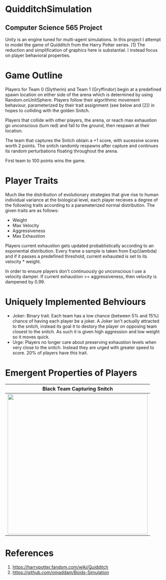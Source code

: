 # QuidditchSimulation
## Computer Science 565 Project

Unity is an engine tuned for multi-agent simulations. In this project I attempt to model the game of Quidditch from the Harry Potter series. [1]
The reduction and simplification of graphics here is substantial. I instead focus on player behavioral properties.

# Game Outline

Players for Team 0 (Slytherin) and Team 1 (Gryffindor) begin at a predefined spawn location on either side of the arena which is determined by using Random.onUnitSphere. Players follow their algorithmic movement behaviour, parameterized by their trait assignment (see below and [2]) in hopes to colliding with the golden Snitch. 

Players that collide with other players, the arena, or reach max exhaustion go unconscious (turn red) and fall to the ground, then respawn at their location.

The team that captures the Snitch obtain a +1 score, with sucessive scores worth 2 points. The snitch randomly respawns after capture and continues its random perturbations floating throughout the arena.

First team to 100 points wins the game.


# Player Traits

Much like the distribution of evolutionary strategies that give rise to human individual variance at the biological level, each player recieves a degree of the following traits according to a parameterized normal distribution. The given traits are as follows:

  - Weight
  - Max Velocity
  - Aggressiveness
  - Max Exhaustion

Players current exhaustion gets updated probablistically according to an exponential distribution. Every frame a sample is taken from Exp(\lambda) and if it passes a predefined threshold, current exhausted is set to its velocity * weight.

In order to ensure players don't continuously go unconscious I use a velocity damper. If current exhaustion >= aggressiveness, then velocity is dampened by 0.99.

# Uniquely Implemented Behviours
- Joker: Binary trait. Each team has a low chance (between 5% and 15%) chance of having each player be a joker. A Joker isn't actually attracted to the snitch, instead its goal it to destory the player on opposing team closest to the snitch. As such it is given high aggression and low weight so it moves quick.
- Urge: Players no longer care about preserving exhaustion levels when very close to the snitch. Instead they are urged with greater speed to score. 20% of players have this trait.

# Emergent Properties of Players

| Black Team Capturing Snitch |
| :-----: | 
| <img src="gifs/capture.gif" height="450" /> |

# References
1. https://harrypotter.fandom.com/wiki/Quidditch
2. https://github.com/omaddam/Boids-Simulation
